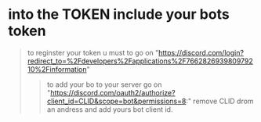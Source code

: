 #	into the TOKEN include your bots token 
>	to reginster your token u must to go on "https://discord.com/login?redirect_to=%2Fdevelopers%2Fapplications%2F766282693980979210%2Finformation"
>>	to add your bo to your server go on "https://discord.com/oauth2/authorize?client_id=CLID&scope=bot&permissions=8:" remove CLID drom an andress and add yours bot client id.
